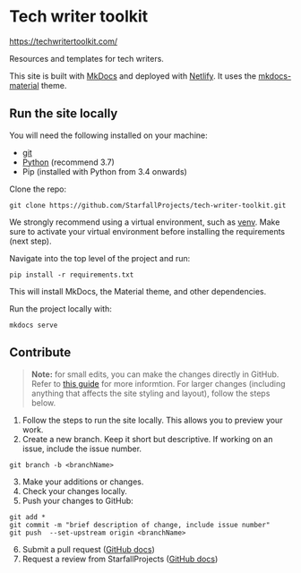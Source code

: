 # Tech writer toolkit

https://techwritertoolkit.com/

Resources and templates for tech writers.

This site is built with [MkDocs](https://www.mkdocs.org/) and deployed with [Netlify](https://www.netlify.com/). It uses the [mkdocs-material](https://github.com/squidfunk/mkdocs-material) theme.


## Run the site locally

You will need the following installed on your machine:
* [git](https://git-scm.com/downloads)
* [Python](https://www.python.org/) (recommend 3.7)
* Pip (installed with Python from 3.4 onwards)

Clone the repo:
```
git clone https://github.com/StarfallProjects/tech-writer-toolkit.git
```

We strongly recommend using a virtual environment, such as [venv](https://docs.python.org/3/library/venv.html). Make sure to activate your virtual environment before installing the requirements (next step).

Navigate into the top level of the project and run:

```
pip install -r requirements.txt
```

This will install MkDocs, the Material theme, and other dependencies.

Run the project locally with:

```
mkdocs serve
```

## Contribute

> **Note:** for small edits, you can make the changes directly in GitHub. Refer to [this guide](https://www.starfallprojects.co.uk/blog/edit-on-github/) for more informtion. For larger changes (including anything that affects the site styling and layout), follow the steps below.

1. Follow the steps to run the site locally. This allows you to preview your work.
2. Create a new branch. Keep it short but descriptive. If working on an issue, include the issue number.
```
git branch -b <branchName>
```
3. Make your additions or changes.
4. Check your changes locally.
5. Push your changes to GitHub:
```
git add *
git commit -m "brief description of change, include issue number"
git push  --set-upstream origin <branchName>
```
6. Submit a pull request ([GitHub docs](https://help.github.com/en/articles/creating-a-pull-request#creating-the-pull-request))
7. Request a review from StarfallProjects ([GitHub docs](https://help.github.com/en/articles/requesting-a-pull-request-review))


